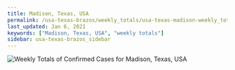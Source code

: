 ```yaml
---
title: Madison, Texas, USA
permalink: /usa-texas-brazos/weekly_totals/usa-texas-madison-weekly_totals.html
last_updated: Jan 6, 2021
keywords: ["Madison, Texas, USA", "weekly totals"]
sidebar: usa-texas-brazos_sidebar
---
```


![Weekly Totals of Confirmed Cases for Madison, Texas, USA](/covid_tracker/images/graphs/usa-texas-madison-weekly_totals_graph.png)
